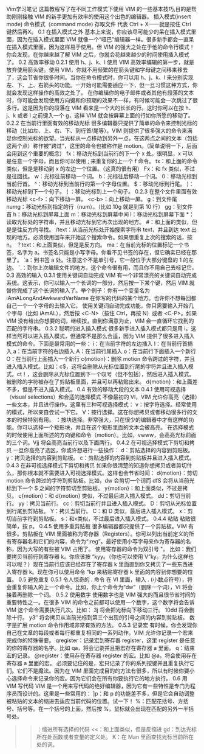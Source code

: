 Vim学习笔记
这篇教程写了在不同工作模式下使用 VIM 的一些基本技巧,目的是帮助刚刚接触 VIM 的新手更加有效率的使用这个出色的编辑器。
插入模式(insert mode)
命令模式（command mode)
存取文件
<C-X> 代表 Ctrl + X——就是按住 Ctrl 键然后再X。
0.1 在插入模式之外
基本上来说，你应该尽可能少的呆在插入模式里面，因为在插入模式里面 VIM 就像一个“哑巴”编辑器一样。很多新手都会一直呆在插入模式里面，因为这样易于使用。但 VIM 的强大之处在于他的命令行模式！你会发现，在你越来越了解 VIM 之后，你就会花越来越少的时间使用插入模式了。
0.2 高效率移动
0.2.1 使用 h、j、k、l
使用 VIM 高效率编辑的第一步，就是放弃使用箭头键。使用 VIM，你就不用频繁的在箭头键和字母键之间移来移去了，这会节省你很多时间。当你在命令模式时，你可以用 h、j、k、l 来分别实现左、下、上、右箭头的功能。一开始可能需要适应一下，但一旦习惯这种方式，你就会发现这样操作的高效之处了。 在你编辑你的电子邮件或者其他有段落的文本时，你可能会发现使用方向键和你预期的效果不一样，有时候可能会一次跳过了很多行。这是因为你的段落在 VIM 看来是一个大的长长的行。这时你可以在按 h、j、k 或者 l 之前键入一个 g，这样 VIM 就会按屏幕上面的行如你所愿的移动了。
0.2.2 在当前行里面有效的移动光标
很多编辑器只提供了简单的命令来控制光标的移动（比如左、上、右、下、到行首/尾等）。VIM 则提供了很多强大的命令来满足你控制光标的欲望。当光标从一点移动到另外一点，在这两点之间的文本（包括这两个点）称作被“跨过”，这里的命令也被称作是 motion。（简单说明一下，后面会用到这个重要的概念）
fx：移动光标到当前行的下一个 x 处。很明显，x 可以是任意一个字母，而且你可以使用 ; 来重复你的上一个 f 命令。
tx：和上面的命令类似，但是是移动到 x 的左边一个位置。（这真的很有用）
Fx：和 fx 类似，不过是往回找。
w：光标往前移动一个词。
b：光标往后移动一个词。
0：移动光标到当前行首。
^：移动光标到当前行的第一个字母位置。
$：移动光标到行尾。
)：移动光标到下一个句子。
( ：移动光标到上一个句子。
0.2.3 在整个文件里面有效移动光标
<c-f>：向下移动一屏。
<c-b>：向上移动一屏。
g：到文件尾
numg：移动光标到指定的行（num）。（比如 10g 就是到第 10 行）
gg：到文件首
h：移动光标到屏幕上面
m：移动光标到屏幕中间
l：移动光标到屏幕下面
*：读取光标处的字符串，并且移动光标到它再次出现的地方。
#：和上面的类似，但是是往反方向寻找。
/text：从当前光标处开始搜索字符串 text，并且到达 text 出现的地方。必须使用回车来开始这个搜索命令。如果想重复上次的搜索的话，按 n。
？text：和上面类似，但是是反方向。
ma：在当前光标的位置标记一个书签，名字为 a。书签名只能是小写字母。你看不见书签的存在，但它确实已经在那里了。
`a：到书签 a 处。注意这个不是单引号，它一般位于大部分键盘的 1 的左边。
`.：到你上次编辑文件的地方。这个命令很有用，而且你不用自己去标记它。
0.3 高效的输入
0.3.1 使用关键词自动完成
VIM 有一个非常漂亮的关键词自动完成系统。这表示，你可以输入一个长词的一部分，然后按一下某个键，然后 VIM 就替你完成了这个长词的输入了。举个例子：你有一个变量名为 iAmALongAndAwkwardVarName 在你写的代码的某个地方。也许你不想每回都自己一个一个字母的去输入它。 使用关键词自动完成功能，你只需要输入开始几个字母（比如 iAmAL），然后按 <C-N>（按住 Ctrl，再按 N）或者 <C-P>。如果 VIM 没有给出你想要的词，继续按，直到你满意为止，VIM 会一直循环它找到的匹配的字符串。
0.3.2 聪明的进入插入模式
很多新手进入插入模式都只是用 i。这样当然可以进入插入模式，但通常不是那么合适，因为 VIM 提供了很多进入插入模式的命令。下面是最常用的一些：
i：在当前字符的左边插入
I：在当前行首插入
a：在当前字符的右边插入
A：在当前行尾插入
o：在当前行下面插入一个新行
O：在当前行上面插入一个新行
c{motion}：删除 motion 命令跨过的字符，并且进入插入模式。比如：c$，这将会删除从光标位置到行尾的字符并且进入插入模式。ct！，这会删除从光标位置到下一个叹号（但不包括），然后进入插入模式。被删除的字符被存在了剪贴板里面，并且可以再粘贴出来。
d{motion}：和上面差不多，但是不进入插入模式。
0.4 有效的移动大段的文本
0.4.1 使用可视选择（visual selections）和合适的选择模式
不像最初的 VI，VIM 允许你高亮（选择）一些文本，并且进行操作。这里有三种可视选择模式：
v：按字符选择。经常使用的模式，所以亲自尝试一下它。
V：按行选择。这在你想拷贝或者移动很多行的文本的时候特别有用。
<C-V>：按块选择。非常强大，只在很少的编辑器中才有这样的功能。你可以选择一个矩形块，并且在这个矩形里面的文本会被高亮。 在选择模式的时候使用上面所述的方向键和命令（motion）。比如，vwww，会高亮光标前面的三个词。Vjj 将会高亮当前行以及下面两行。
0.4.2 在可视选择模式下剪切和拷贝
一旦你高亮了选区，你或许想进行一些操作：
d：剪贴选择的内容到剪贴板。
y：拷贝选择的内容到剪贴板。
c：剪贴选择的内容到剪贴板并且进入插入模式。
0.4.3 在非可视选择模式下剪切和拷贝
如果你很清楚的知道你想拷贝或者剪切什么，那你根本就不需要进入可视选择模式。这样也会节省时间：
d{motion}：剪切 motion 命令跨过的字符到剪贴板。比如，dw 会剪切一个词而 dfS 会将从当前光标到下一个 S 之间的字符剪切至剪贴板。
y{motion}：和上面类似，不过是拷贝。
c{motion}：和 d{motion} 类似，不过最后进入插入模式。
dd：剪切当前行。
yy：拷贝当前行。
cc：剪切当前行并且进入插入模式。
D：剪切从光标位置到行尾到剪贴板。
Y：拷贝当前行。
C：和 D 类似，最后进入插入模式。
x：剪切当前字符到剪贴板。
s：和x类似，不过最后进入插入模式。
0.4.4 粘贴
粘贴很简单，按 p。
0.4.5 使用多重剪贴板
很多编辑器都只提供了一个剪贴板。VIM 有很多。剪贴板在 VIM 里面被称为寄存器（Registers）。你可以列出当前定义的所有寄存器名和它们的内容，命令为“:reg”。最好使用小写字母来作为寄存器的名称，因为大写的有些被 VIM 占用了。
使用寄存器的命令为双引号 "。
比如：我们要拷贝当前行到寄存器 k。你应该按 “kyy。（你也可以使用 V”ky。为什么这样也可以呢？）现在当前行应该已经存在了寄存器 k 里面直到你又拷贝了一些东西进入寄存器 k。现在你可以使用命令 “kp 来粘贴寄存器 k 里面的内容到你想要的位置。
0.5 避免重复
0.5.1 令人惊奇的 . 命令
在 VI 里面，输入 . (小数点符号），将会重复你输入的上一个命令。比如，你上个命令为“dw”（删除一个词），VI 将会接着再删除一个词。
0.5.2 使用数字
使用数字也是 VIM 强大的而且很节省时间的重要特性之一。在很多 VIM 的命令之前都可以使用一个数字，这个数字将会告诉 VIM 这个命令需要执行几次。比如：
3j 将会把光标向下移动三行。
10dd 将会删除十行。
y3″ 将会拷贝从当前光标到第三个出现的引号之间的内容到剪贴板。 数字是扩展 motion 命令作用域非常有效的方法。
0.5.3 记录宏
有时候，你会发现你自己在文章的每段或者每行都重复相同的一系列动作。VIM 允许你记录一个宏来完成你的特殊需要。
qregister：记录宏到寄存器 register，这里 register 是任意的你的寄存器的名字。比如 qa，将会记录并且把宏存在寄存器 a 里面。
q：结束宏的记录。
@register：使用存在寄存器 register 的宏。比如 @a，将会使用存在寄存器 a 里面的宏。 必须要记住的是，宏只记录了你的系列按键并且重复执行它们。它们不是魔法。因为在 VIM 里面完成目的的方法有很多，所以有时候你要小心选择命令来记录你的宏。因为它们会在所有你要执行它的地方执行。
0.6 用 VIM 写代码
VIM 是一个用来写代码的绝好编辑器，因为它有一些特性是专门为程序员而设计的。这里是一些常用的：
]p：和 p 的功能差不多，但是它会自动调整被粘贴的文本的缩进去适应当前代码的位置。试一下！
%：匹配花括号、方括号、括号等。在一个括号的上面，然后按 %，鼠标就会出现在匹配的另外一半括号处。
>>：缩进所有选择的代码
<<：和上面类似，但是反缩进
gd：到达光标所在处函数或者变量的定义处。
K：在 Man 里面查找光标当前所在处的词。
